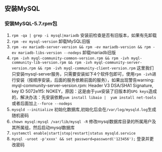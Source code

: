 ## 安装MySQL
### 安装MySQL-5.7.rpm包
1. ``rpm -qa | grep -i mysql|mariadb`` 安装前检查是否有旧版本，如果有先卸载
2. ``rpm -ev mysql-version`` 卸载MySQL旧版
3. ``rpm -ev mariadb-server-version && rpm -ev mariadb-version && rpm -ev mariadb-libs-version --nodeps`` 卸载mariadb旧版
4. ``rpm -ivh myql-community-common-version.rpm && rpm -ivh myql-community-lib-version.rpm && rpm -ivh myql-community-server-version.rpm && rpm -ivh myql-community-client-version.rpm`` 这里我们只安装mysql-server服务，只需要安装如下4个软件包即可，使用``rpm -ivh``进行安装（按顺序安装，后面的服务依赖前面的服务），如果出现警告warning: myql-community-server-version.rpm: Header V3 DSA/SHA1 Signature, key ID 5072e1f5: NOKEY，原因：这是由于``yum``安装了旧版本的``GPG keys``造成的，解决办法：先安装依赖``yum install libaio | 
yum install net-tools``或者后面加上``--force --nodeps``
5. ``mysqld --initialize`` 初始化数据库,初始化后会在``/var/log/mysqld.log``生成随机密码
6. ``chown mysql:mysql /var/lib/mysql -R`` 修改mysql数据库目录的所属用户及其所属组，然后启动mysql数据库
7. ``systemctl enable|start|stop|restart|status mysqld.service``
8. ``mysql -uroot -p'xxxx' && set password=password('123456');`` 登录并更改密码
